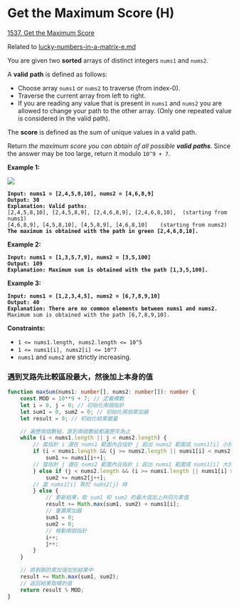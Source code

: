 # Get the Maximum Score (H)

[1537. Get the Maximum Score](https://leetcode.com/problems/get-the-maximum-score/)

Related to [lucky-numbers-in-a-matrix-e.md](../array/lucky-numbers-in-a-matrix-e.md "mention")



You are given two **sorted** arrays of distinct integers `nums1` and `nums2`.

A **valid** **path** is defined as follows:

* Choose array `nums1` or `nums2` to traverse (from index-0).
* Traverse the current array from left to right.
* If you are reading any value that is present in `nums1` and `nums2` you are allowed to change your path to the other array. (Only one repeated value is considered in the valid path).

The **score** is defined as the sum of unique values in a valid path.

Return _the maximum score you can obtain of all possible **valid paths**_. Since the answer may be too large, return it modulo `10^9 + 7`.

&#x20;

**Example 1:**

![](https://assets.leetcode.com/uploads/2020/07/16/sample\_1\_1893.png)

<pre><code><strong>Input: nums1 = [2,4,5,8,10], nums2 = [4,6,8,9]
</strong><strong>Output: 30
</strong><strong>Explanation: Valid paths:
</strong>[2,4,5,8,10], [2,4,5,8,9], [2,4,6,8,9], [2,4,6,8,10],  (starting from nums1)
[4,6,8,9], [4,5,8,10], [4,5,8,9], [4,6,8,10]    (starting from nums2)
<strong>The maximum is obtained with the path in green [2,4,6,8,10].
</strong></code></pre>

**Example 2:**

<pre><code><strong>Input: nums1 = [1,3,5,7,9], nums2 = [3,5,100]
</strong><strong>Output: 109
</strong><strong>Explanation: Maximum sum is obtained with the path [1,3,5,100].
</strong></code></pre>

**Example 3:**

<pre><code><strong>Input: nums1 = [1,2,3,4,5], nums2 = [6,7,8,9,10]
</strong><strong>Output: 40
</strong><strong>Explanation: There are no common elements between nums1 and nums2.
</strong>Maximum sum is obtained with the path [6,7,8,9,10].
</code></pre>

&#x20;

**Constraints:**

* `1 <= nums1.length, nums2.length <= 10^5`
* `1 <= nums1[i], nums2[i] <= 10^7`
* `nums1` and `nums2` are strictly increasing.



### 遇到叉路先比較區段最大，然後加上本身的值

```typescript
function maxSum(nums1: number[], nums2: number[]): number {
    const MOD = 10**9 + 7; // 定義模數
    let i = 0, j = 0; // 初始化兩個指針
    let sum1 = 0, sum2 = 0; // 初始化兩個累加器
    let result = 0; // 初始化結果變量

    // 遍歷兩個數組，直到兩個數組都遍歷完為止
    while (i < nums1.length || j < nums2.length) {
        // 當指針 i 還在 nums1 範圍內且指針 j 超出 nums2 範圍或 nums1[i] 小於 nums2[j] 時，累加 sum1
        if (i < nums1.length && (j >= nums2.length || nums1[i] < nums2[j])) {
            sum1 += nums1[i++];
        // 當指針 j 還在 nums2 範圍內且指針 i 超出 nums1 範圍或 nums1[i] 大於 nums2[j] 時，累加 sum2
        } else if (j < nums2.length && (i >= nums1.length || nums1[i] > nums2[j])) {
            sum2 += nums2[j++];
        // 當 nums1[i] 等於 nums2[j] 時
        } else {
            // 更新結果，取 sum1 和 sum2 的最大值加上共同元素值
            result += Math.max(sum1, sum2) + nums1[i];
            // 重置累加器
            sum1 = 0;
            sum2 = 0;
            // 移動兩個指針
            i++;
            j++;
        }
    }

    // 將剩餘的累加值加到結果中
    result += Math.max(sum1, sum2);
    // 返回結果取模的值
    return result % MOD;
}
```
